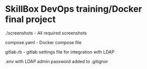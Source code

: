 # SkillBox DevOps training/Docker final project 
./screenshots - All required screenshots

compose.yaml - Docker compose file

gitlab.rb - gitlab settings file for integration with LDAP

.env with LDAP admin password added to .gitignor
